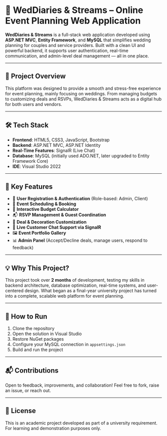 # 💍 WedDiaries & Streams – Online Event Planning Web Application

**WedDiaries & Streams** is a full-stack web application developed using **ASP.NET MVC**, **Entity Framework**, and **MySQL** that simplifies wedding planning for couples and service providers. Built with a clean UI and powerful backend, it supports user authentication, real-time communication, and admin-level deal management — all in one place.

---

## 📌 Project Overview

This platform was designed to provide a smooth and stress-free experience for event planning, mainly focusing on weddings. From managing budgets to customizing deals and RSVPs, WedDiaries & Streams acts as a digital hub for both users and vendors.

---

## 🛠 Tech Stack

- **Frontend**: HTML5, CSS3, JavaScript, Bootstrap
- **Backend**: ASP.NET MVC, ASP.NET Identity
- **Real-Time Features**: SignalR (Live Chat)
- **Database**: MySQL (initially used ADO.NET, later upgraded to Entity Framework Core)
- **IDE**: Visual Studio 2022

---

## 🎯 Key Features

- 🔐 **User Registration & Authentication** (Role-based: Admin, Client)
- 📅 **Event Scheduling & Booking**
- 💸 **Interactive Budget Calculator**
- 📬 **RSVP Management & Guest Coordination**
- 🎨 **Deal & Decoration Customization**
- 💬 **Live Customer Chat Support via SignalR**
- 🖼️ **Event Portfolio Gallery**
- 📊 **Admin Panel** (Accept/Decline deals, manage users, respond to feedback)

---

## 💡 Why This Project?

This project took over **2 months** of development, testing my skills in backend architecture, database optimization, real-time systems, and user-centered design. What began as a final-year university project has turned into a complete, scalable web platform for event planning.


---

## 🚀 How to Run

1. Clone the repository  
2. Open the solution in Visual Studio  
3. Restore NuGet packages  
4. Configure your MySQL connection in `appsettings.json`  
5. Build and run the project

---

## 📬 Contributions

Open to feedback, improvements, and collaboration! Feel free to fork, raise an issue, or reach out.

---

## 📄 License

This is an academic project developed as part of a university requirement. For learning and demonstration purposes only.
